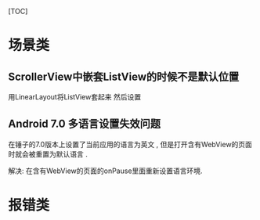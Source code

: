 [TOC]

# 场景类

## ScrollerView中嵌套ListView的时候不是默认位置

用LinearLayout将ListView套起来  然后设置

## Android 7.0 多语言设置失效问题

在锤子的7.0版本上设置了当前应用的语言为英文 , 但是打开含有WebView的页面时就会被重置为默认语言 .

解决: 在含有WebView的页面的onPause里面重新设置语言环境.



# 报错类





# 